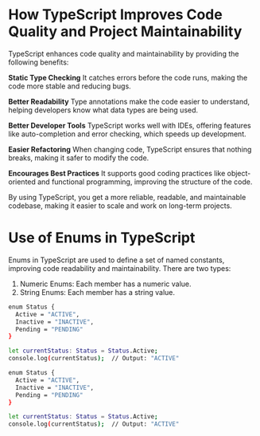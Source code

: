 # How TypeScript Improves Code Quality and Project Maintainability

TypeScript enhances code quality and maintainability by providing the following benefits:

**Static Type Checking**
It catches errors before the code runs, making the code more stable and reducing bugs.

**Better Readability**
Type annotations make the code easier to understand, helping developers know what data types are being used.

**Better Developer Tools**
TypeScript works well with IDEs, offering features like auto-completion and error checking, which speeds up development.

**Easier Refactoring**
When changing code, TypeScript ensures that nothing breaks, making it safer to modify the code.

**Encourages Best Practices**
It supports good coding practices like object-oriented and functional programming, improving the structure of the code.

By using TypeScript, you get a more reliable, readable, and maintainable codebase, making it easier to scale and work on long-term projects.


# Use of Enums in TypeScript

Enums in TypeScript are used to define a set of named constants, improving code readability and maintainability. There are two types:
1. Numeric Enums: Each member has a numeric value.
2. String Enums: Each member has a string value.

```bash
enum Status {
  Active = "ACTIVE",
  Inactive = "INACTIVE",
  Pending = "PENDING"
}

let currentStatus: Status = Status.Active;
console.log(currentStatus);  // Output: "ACTIVE"
```

```bash
enum Status {
  Active = "ACTIVE",
  Inactive = "INACTIVE",
  Pending = "PENDING"
}

let currentStatus: Status = Status.Active;
console.log(currentStatus);  // Output: "ACTIVE"

